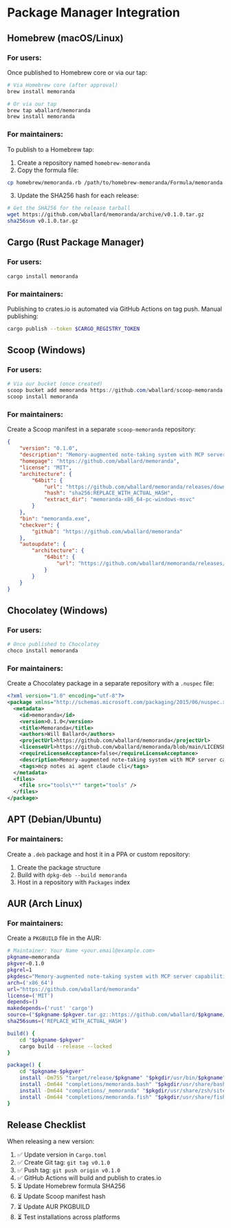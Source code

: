 # Package Manager Integration

## Homebrew (macOS/Linux)

### For users:
Once published to Homebrew core or via our tap:
```bash
# Via Homebrew core (after approval)
brew install memoranda

# Or via our tap
brew tap wballard/memoranda
brew install memoranda
```

### For maintainers:
To publish to a Homebrew tap:

1. Create a repository named `homebrew-memoranda`
2. Copy the formula file:
```bash
cp homebrew/memoranda.rb /path/to/homebrew-memoranda/Formula/memoranda.rb
```
3. Update the SHA256 hash for each release:
```bash
# Get the SHA256 for the release tarball
wget https://github.com/wballard/memoranda/archive/v0.1.0.tar.gz
sha256sum v0.1.0.tar.gz
```

## Cargo (Rust Package Manager)

### For users:
```bash
cargo install memoranda
```

### For maintainers:
Publishing to crates.io is automated via GitHub Actions on tag push.
Manual publishing:
```bash
cargo publish --token $CARGO_REGISTRY_TOKEN
```

## Scoop (Windows)

### For users:
```powershell
# Via our bucket (once created)
scoop bucket add memoranda https://github.com/wballard/scoop-memoranda
scoop install memoranda
```

### For maintainers:
Create a Scoop manifest in a separate `scoop-memoranda` repository:

```json
{
    "version": "0.1.0",
    "description": "Memory-augmented note-taking system with MCP server capabilities",
    "homepage": "https://github.com/wballard/memoranda",
    "license": "MIT",
    "architecture": {
        "64bit": {
            "url": "https://github.com/wballard/memoranda/releases/download/v0.1.0/memoranda-x86_64-pc-windows-msvc.zip",
            "hash": "sha256:REPLACE_WITH_ACTUAL_HASH",
            "extract_dir": "memoranda-x86_64-pc-windows-msvc"
        }
    },
    "bin": "memoranda.exe",
    "checkver": {
        "github": "https://github.com/wballard/memoranda"
    },
    "autoupdate": {
        "architecture": {
            "64bit": {
                "url": "https://github.com/wballard/memoranda/releases/download/v$version/memoranda-x86_64-pc-windows-msvc.zip"
            }
        }
    }
}
```

## Chocolatey (Windows)

### For users:
```powershell
# Once published to Chocolatey
choco install memoranda
```

### For maintainers:
Create a Chocolatey package in a separate repository with a `.nuspec` file:

```xml
<?xml version="1.0" encoding="utf-8"?>
<package xmlns="http://schemas.microsoft.com/packaging/2015/06/nuspec.xsd">
  <metadata>
    <id>memoranda</id>
    <version>0.1.0</version>
    <title>Memoranda</title>
    <authors>Will Ballard</authors>
    <projectUrl>https://github.com/wballard/memoranda</projectUrl>
    <licenseUrl>https://github.com/wballard/memoranda/blob/main/LICENSE</licenseUrl>
    <requireLicenseAcceptance>false</requireLicenseAcceptance>
    <description>Memory-augmented note-taking system with MCP server capabilities for coding agents</description>
    <tags>mcp notes ai agent claude cli</tags>
  </metadata>
  <files>
    <file src="tools\**" target="tools" />
  </files>
</package>
```

## APT (Debian/Ubuntu)

### For maintainers:
Create a `.deb` package and host it in a PPA or custom repository:

1. Create the package structure
2. Build with `dpkg-deb --build memoranda`
3. Host in a repository with `Packages` index

## AUR (Arch Linux)

### For maintainers:
Create a `PKGBUILD` file in the AUR:

```bash
# Maintainer: Your Name <your.email@example.com>
pkgname=memoranda
pkgver=0.1.0
pkgrel=1
pkgdesc="Memory-augmented note-taking system with MCP server capabilities"
arch=('x86_64')
url="https://github.com/wballard/memoranda"
license=('MIT')
depends=()
makedepends=('rust' 'cargo')
source=("$pkgname-$pkgver.tar.gz::https://github.com/wballard/$pkgname/archive/v$pkgver.tar.gz")
sha256sums=('REPLACE_WITH_ACTUAL_HASH')

build() {
    cd "$pkgname-$pkgver"
    cargo build --release --locked
}

package() {
    cd "$pkgname-$pkgver"
    install -Dm755 "target/release/$pkgname" "$pkgdir/usr/bin/$pkgname"
    install -Dm644 "completions/memoranda.bash" "$pkgdir/usr/share/bash-completion/completions/memoranda"
    install -Dm644 "completions/_memoranda" "$pkgdir/usr/share/zsh/site-functions/_memoranda"
    install -Dm644 "completions/memoranda.fish" "$pkgdir/usr/share/fish/vendor_completions.d/memoranda.fish"
}
```

## Release Checklist

When releasing a new version:

1. ✅ Update version in `Cargo.toml`
2. ✅ Create Git tag: `git tag v0.1.0`
3. ✅ Push tag: `git push origin v0.1.0`
4. ✅ GitHub Actions will build and publish to crates.io
5. ⏳ Update Homebrew formula SHA256
6. ⏳ Update Scoop manifest hash
7. ⏳ Update AUR PKGBUILD
8. ⏳ Test installations across platforms